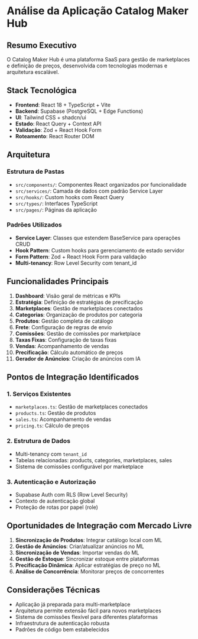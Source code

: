 # Análise da Aplicação Catalog Maker Hub

## Resumo Executivo
O Catalog Maker Hub é uma plataforma SaaS para gestão de marketplaces e definição de preços, desenvolvida com tecnologias modernas e arquitetura escalável.

## Stack Tecnológica
- **Frontend**: React 18 + TypeScript + Vite
- **Backend**: Supabase (PostgreSQL + Edge Functions)
- **UI**: Tailwind CSS + shadcn/ui
- **Estado**: React Query + Context API
- **Validação**: Zod + React Hook Form
- **Roteamento**: React Router DOM

## Arquitetura
### Estrutura de Pastas
- `src/components/`: Componentes React organizados por funcionalidade
- `src/services/`: Camada de dados com padrão Service Layer
- `src/hooks/`: Custom hooks com React Query
- `src/types/`: Interfaces TypeScript
- `src/pages/`: Páginas da aplicação

### Padrões Utilizados
- **Service Layer**: Classes que estendem BaseService para operações CRUD
- **Hook Pattern**: Custom hooks para gerenciamento de estado servidor
- **Form Pattern**: Zod + React Hook Form para validação
- **Multi-tenancy**: Row Level Security com tenant_id

## Funcionalidades Principais
1. **Dashboard**: Visão geral de métricas e KPIs
2. **Estratégia**: Definição de estratégias de precificação
3. **Marketplaces**: Gestão de marketplaces conectados
4. **Categorias**: Organização de produtos por categoria
5. **Produtos**: Gestão completa de catálogo
6. **Frete**: Configuração de regras de envio
7. **Comissões**: Gestão de comissões por marketplace
8. **Taxas Fixas**: Configuração de taxas fixas
9. **Vendas**: Acompanhamento de vendas
10. **Precificação**: Cálculo automático de preços
11. **Gerador de Anúncios**: Criação de anúncios com IA

## Pontos de Integração Identificados
### 1. Serviços Existentes
- `marketplaces.ts`: Gestão de marketplaces conectados
- `products.ts`: Gestão de produtos
- `sales.ts`: Acompanhamento de vendas
- `pricing.ts`: Cálculo de preços

### 2. Estrutura de Dados
- Multi-tenancy com `tenant_id`
- Tabelas relacionadas: products, categories, marketplaces, sales
- Sistema de comissões configurável por marketplace

### 3. Autenticação e Autorização
- Supabase Auth com RLS (Row Level Security)
- Contexto de autenticação global
- Proteção de rotas por papel (role)

## Oportunidades de Integração com Mercado Livre
1. **Sincronização de Produtos**: Integrar catálogo local com ML
2. **Gestão de Anúncios**: Criar/atualizar anúncios no ML
3. **Sincronização de Vendas**: Importar vendas do ML
4. **Gestão de Estoque**: Sincronizar estoque entre plataformas
5. **Precificação Dinâmica**: Aplicar estratégias de preço no ML
6. **Análise de Concorrência**: Monitorar preços de concorrentes

## Considerações Técnicas
- Aplicação já preparada para multi-marketplace
- Arquitetura permite extensão fácil para novos marketplaces
- Sistema de comissões flexível para diferentes plataformas
- Infraestrutura de autenticação robusta
- Padrões de código bem estabelecidos

